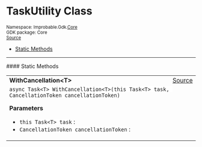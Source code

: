 
# TaskUtility Class
<sup>
Namespace: Improbable.Gdk.<a href="{{urlRoot}}/api/core-index">Core</a><br/>
GDK package: Core<br/>
<a href="https://www.github.com/spatialos/gdk-for-unity/blob/0.3.3/workers/unity/Packages/io.improbable.gdk.core/Utility/TaskUtility.cs/#L7">Source</a>
<style>
a code {
                    padding: 0em 0.25em!important;
}
code {
                    background-color: #ffffff!important;
}
</style>
</sup>
<nav id="pageToc" class="page-toc"><ul><li><a href="#static-methods">Static Methods</a>
</ul></nav>











</p>
<hr style="width:100%; border-top-color:#d8d8d8" />
#### Static Methods


</p>




<table width="100%">
    <tr>
        <td style="border-right:none"><a id="withcancellation-t-this-task-t-cancellationtoken"></a><b>WithCancellation&lt;T&gt;</b></td>
        <td style="border-left:none; text-align:right"><a href="https://www.github.com/spatialos/gdk-for-unity/blob/0.3.3/workers/unity/Packages/io.improbable.gdk.core/Utility/TaskUtility.cs/#L9">Source</a></td>
    </tr>
    <tr>
        <td colspan="2">
<code>async Task&lt;T&gt; WithCancellation&lt;T&gt;(this Task&lt;T&gt; task, CancellationToken cancellationToken)</code></p>



</p>

<b>Parameters</b>

<ul>
<li><code>this Task&lt;T&gt; task</code> : </li>
<li><code>CancellationToken cancellationToken</code> : </li>
</ul>





</td>
    </tr>
</table>







